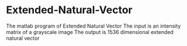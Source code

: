 # Extended-Natural-Vector
The matlab program of Extended Natural Vector
The input is an intensity matrix of a grayscale image
The output is 1536 dimensional extended natural vector
